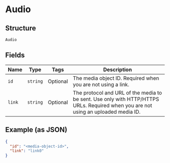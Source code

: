 
# Audio

## Structure

`Audio`

## Fields

| Name | Type | Tags | Description |
|  --- | --- | --- | --- |
| `id` | `string` | Optional | The media object ID. Required when you are not using a link. |
| `link` | `string` | Optional | The protocol and URL of the media to be sent. Use only with HTTP/HTTPS URLs. Required when you are not using an uploaded media ID. |

## Example (as JSON)

```json
{
  "id": "<media-object-id>",
  "link": "link0"
}
```

